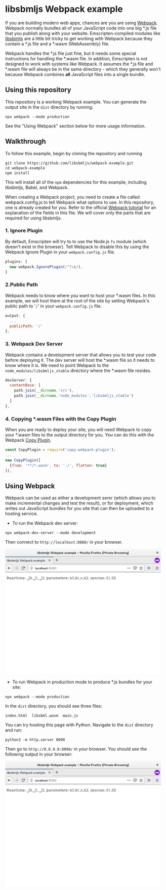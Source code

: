# libsbmljs Webpack example

If you are building modern web apps, chances are you are using [Webpack](https://webpack.js.org/). Webpack normally bundles all of your JavaScript code into one big *.js file that you publish along with your website.
Emscripten-compiled modules like [libsbmljs](https://libsbmljs.github.io/) are a little bit tricky to get working with Webpack because they contain a *.js file and a *.wasm (WebAssembly) file.

Webpack handles the *.js file just fine, but it needs some special instructions for handling the *.wasm file.
In addition, Emscripten is not designed to work with systems like Webpack. It assumes the *.js file and *.wasm file will always be in the same directory - which they generally won't because Webpack combines **all** JavaScript files into a single bundle.

## Using this repository

This repository is a working Webpack example. You can generate the output site in the `dist` directory by running:

```
npx webpack --mode production
```

See the "Using Webpack" section below for more usage information.

## Walkthrough

To follow this example, begin by cloning the repository and running

```
git clone https://github.com/libsbmljs/webpack-example.git
cd webpack-example
npm install
```

This will install all of the `npm` dependencies for this example, including libsbmljs, Babel, and Webpack.

When creating a Webpack project, you need to create a file called webpack.config.js to tell Webpack what options to use. In this repository, one is already created for you. Refer to the official [Webpack tutorial](https://webpack.js.org/guides/getting-started/) for an explanation of the fields in this file. We will cover only the parts that are required for using libsbmljs.

### 1. Ignore Plugin

By default, Emscripten will try to to use the Node.js `fs` module (which doesn't exist in the browser). Tell Webpack to disable this by using the Webpack Ignore Plugin in your `webpack.config.js` file.

```javascript
plugins: [
  new webpack.IgnorePlugin(/^fs$/),
]
```

### 2.Public Path

Webpack needs to know where you want to host your *.wasm files. In this example, we will host them at the root of the site by setting Webpack's public path to '`/`' in your `webpack.config.js` file.

```javascript
output: {
  ...
  publicPath: '/'
},
```

### 3. Webpack Dev Server

Webpack contains a development server that allows you to test your code before deploying it. The dev server will host the *.wasm file so it needs to know where it is. We need to point Webpack to the `node_modules/libsbmljs_stable` directory where the *.wasm file resides.

```javascript
devServer: {
  contentBase: [
    path.join(__dirname,'src'),
    path.join(__dirname,'node_modules','libsbmljs_stable')
  ]
},
```

### 4. Copying *.wasm Files with the Copy Plugin

When you are ready to deploy your site, you will need Webpack to copy your *.wasm files to the output directory for you. You can do this with the Webpack [Copy Plugin](https://github.com/webpack-contrib/copy-webpack-plugin).

```javascript
const CopyPlugin = require('copy-webpack-plugin');
...
new CopyPlugin([
  {from: '**/*.wasm', to: './', flatten: true}
]),
```

## Using Webpack

Webpack can be used as either a development serer (which allows you to make incremental changes and test the result), or for deployment, which writes out JavaScript bundles for you site that can then be uploaded to a hosting service.

* To run the Webpack dev server:

```
npx webpack-dev-server --mode development
```

Then connect to `http://localhost:8080/` in your browser.

![Screenshot](/img/screenshot.png?raw=true "Screenshot")

* To run Webpack in production mode to produce *.js bundles for your site:

```
npx webpack --mode production
```

In the `dist` directory, you should see three files:

```
index.html  libsbml.wasm  main.js
```

You can try hosting this page with Python. Navigate to the `dist` directory and run:

```
python3 -m http.server 8090
```

Then go to `http://0.0.0.0:8090/` in your browser. You should see the following output in your browser:

![Screenshot](/img/screenshot.png?raw=true "Screenshot")
